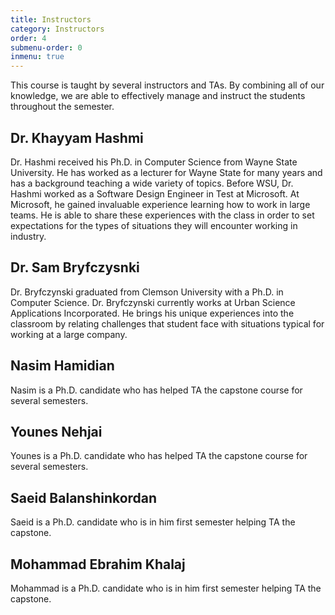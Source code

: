 ```yaml
---
title: Instructors
category: Instructors
order: 4
submenu-order: 0
inmenu: true
---
```


This course is taught by several instructors and TAs. By combining all of our knowledge, we are able to effectively
manage and instruct the students throughout the semester. 

## Dr. Khayyam Hashmi
Dr. Hashmi received his Ph.D. in Computer Science from Wayne State University. He has worked as a lecturer
for Wayne State for many years and has a background teaching a wide variety of topics. Before WSU, Dr. Hashmi
worked as a Software Design Engineer in Test at Microsoft. At Microsoft, he gained invaluable experience learning how to
work in large teams. He is able to share these experiences with the class in order to set expectations
for the types of situations they will encounter working in industry.

## Dr. Sam Bryfczysnki
Dr. Bryfczynski graduated from Clemson University with a Ph.D. in Computer Science. Dr. Bryfczynski currently
works at Urban Science Applications Incorporated. He brings his unique experiences into the classroom
by relating challenges that student face with situations typical for working at a large company.

## Nasim Hamidian
Nasim is a Ph.D. candidate who has helped TA the capstone course for several semesters.

## Younes Nehjai
Younes is a Ph.D. candidate who has helped TA the capstone course for several semesters.

## Saeid Balanshinkordan
Saeid is a Ph.D. candidate who is in him first semester helping TA the capstone.

## Mohammad Ebrahim Khalaj 
Mohammad is a Ph.D. candidate who is in him first semester helping TA the capstone.